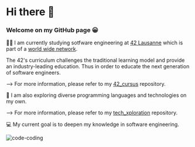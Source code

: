# Hi there 👋

### Welcome on my GitHub page :grinning:

:woman_technologist: I am currently studying sotfware engineering at [42 Lausanne](https://www.42lausanne.ch/?gclid=EAIaIQobChMI-5eLloP79wIVhJBoCR1VEwNIEAAYASAAEgKuovD_BwE) which is part of a [world wide network](https://42.fr/en/network-42/).

The 42's curriculum challenges the traditional learning model and provide an industry-leading education. Thus in order to educate the next generation of software engineers.

--> For more information, please refer to my [42_cursus](https://github.com/Sndrn/42_cursus) repository.

:compass: I am also exploring diverse programming languages and technologies on my own.

--> For more information, please refer to my [tech_xploration](https://github.com/Sndrn/tech_xploration) repository.

💻 My current goal is to deepen my knowledge in software engineering.


![code-coding](https://user-images.githubusercontent.com/89401289/171004051-3903e445-34e1-4e8e-959b-66b9cd455968.gif)

